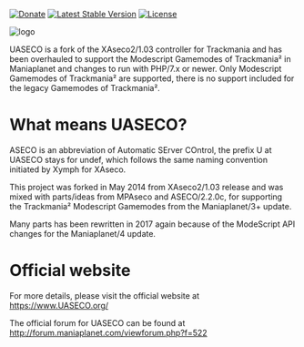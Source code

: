 [![Donate](https://img.shields.io/badge/paypal-donate-yellow.svg)](https://paypal.me/UASECO)
[![Latest Stable Version](https://poser.pugx.org/undeflabs/uaseco/v/stable?format=flat-square)](https://packagist.org/packages/undeflabs/uaseco)
[![License](https://poser.pugx.org/undeflabs/uaseco/license?format=flat-square)](https://packagist.org/packages/undeflabs/uaseco)


![logo](https://www.uaseco.org/media/github-uaseco-logo.jpg)



UASECO is a fork of the XAseco2/1.03 controller for Trackmania and has been overhauled to support the Modescript Gamemodes of Trackmania² in Maniaplanet and changes to run with PHP/7.x or newer.
Only Modescript Gamemodes of Trackmania² are supported, there is no support included for the legacy Gamemodes of Trackmania².



What means UASECO?
==================

ASECO is an abbreviation of Automatic SErver COntrol, the prefix U at UASECO stays for undef, which follows the same naming convention initiated by Xymph for XAseco.

This project was forked in May 2014 from XAseco2/1.03 release and was mixed with parts/ideas from MPAseco and ASECO/2.2.0c, for supporting the Trackmania² Modescript Gamemodes from the Maniaplanet/3+ update.

Many parts has been rewritten in 2017 again because of the ModeScript API changes for the Maniaplanet/4 update.



Official website
================

For more details, please visit the official website at https://www.UASECO.org/

The official forum for UASECO can be found at http://forum.maniaplanet.com/viewforum.php?f=522
